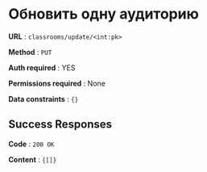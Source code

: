 # Обновить одну аудиторию

**URL** : `classrooms/update/<int:pk>`

**Method** : `PUT`

**Auth required** : YES

**Permissions required** : None

**Data constraints** : `{}`

## Success Responses

**Code** : `200 OK`

**Content** : `{[]}`